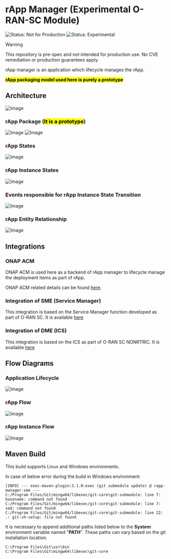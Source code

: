 # rApp Manager (Experimental O-RAN-SC Module)

![Status: Not for Production](https://img.shields.io/badge/status-not--for--production-red)
![Status: Experimental](https://img.shields.io/badge/CVE%20Support-none-lightgrey)

> [!WARNING]
> This repository is pre-spec and not intended for production use. No CVE remediation or production guarantees apply.

rApp manager is an application which lifecycle manages the rApp.

<mark>**rApp packaging model used here is purely a prototype**</mark>

## Architecture

![Image](docs/images/architecture.png "rApp Manager Architecture")

### rApp Package (<mark>**It is a prototype**</mark>)

![Image](docs/images/rApp-package-1.png "rApp package")
![Image](docs/images/rApp-package-2.png "rApp package")

### rApp States

![Image](docs/images/rApp-states.png "rApp States")

### rApp Instance States

![Image](docs/images/rApp-instance-states.png "rApp Instance States")

### Events responsible for rApp Instance State Transition

![Image](docs/images/rApp-state-events.png "rApp Manager State Events")

### rApp Entity Relationship

![Image](docs/images/rApp-entity-relationship.png "rApp Entity Relationship")

## Integrations

### ONAP ACM

ONAP ACM is used here as a backend of rApp manager to lifecycle manage the deployment items as part of rApp.

ONAP ACM related details can be found [here](https://docs.onap.org/projects/onap-policy-parent/en/london/clamp/clamp.html).


### Integration of SME (Service Manager)

This integration is based on the Service Manager function developed as part of O-RAN SC. It is available [here](https://github.com/o-ran-sc/nonrtric-plt-sme/blob/master/servicemanager/README.md)

### Integration of DME (ICS)

This integration is based on the ICS as part of O-RAN SC NONRTRIC. It is available [here](https://docs.o-ran-sc.org/projects/o-ran-sc-nonrtric/en/latest/overview.html#information-coordination-service)

## Flow Diagrams

### Application Lifecycle

![Image](docs/images/application-lifecycle.png "rApp Manager Application Lifecycle")

### rApp Flow

![Image](docs/images/rApp-flow.png "rApp Flow")

### rApp Instance Flow

![Image](docs/images/rApp-instance-flow.png "rApp Instance Flow")


## Maven Build

This build supports Linux and Windows environments.

In case of below error during the build in Windows environment:

```
[INFO] --- exec-maven-plugin:3.1.0:exec (git submodule update) @ rapp-manager-sme ---
C:/Program Files/Git/mingw64/libexec/git-core\git-submodule: line 7: basename: command not found
C:/Program Files/Git/mingw64/libexec/git-core\git-submodule: line 7: sed: command not found
C:/Program Files/Git/mingw64/libexec/git-core\git-submodule: line 22: .: git-sh-setup: file not found
```

It is necessary to append additional paths listed below to the <strong>System</strong> environment variable
named "<strong>PATH</strong>". These paths can vary based on the git installation location.

```
C:\Program Files\Git\usr\bin
C:\Program Files\Git\mingw64\libexec\git-core
```
